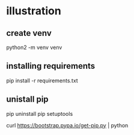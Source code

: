 # illustration

## create venv
python2 -m venv venv


## installing requirements
pip install -r requirements.txt

## unistall pip
pip uninstall pip setuptools

curl https://bootstrap.pypa.io/get-pip.py | python
